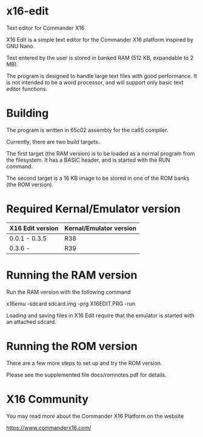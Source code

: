 # x16-edit

Text editor for Commander X16

X16 Edit is a simple text editor for the Commander X16 platform inspired by GNU Nano.

Text entered by the user is stored in banked RAM (512 KB, expandable to 2 MB).

The program is designed to handle large text files with good performance. It
is not intended to be a word processor, and will support only basic text
editor functions.


# Building

The program is written in 65c02 assembly for the ca65 compiler.

Currently, there are two build targets.

The first target (the RAM version) is to be loaded as a normal program from the filesystem. It has a BASIC header, and is started with the RUN command.

The second target is a 16 KB image to be stored in one of the ROM banks (the ROM version).

# Required Kernal/Emulator version

| X16 Edit version | Kernal/Emulator version |
| ---------------- | ----------------------- |
| 0.0.1 - 0.3.5    | R38                     |
| 0.3.6 -          | R39                     |

# Running the RAM version

Run the RAM version with the following command

x16emu -sdcard sdcard.img -prg X16EDIT.PRG -run

Loading and saving files in X16 Edit require that the emulator is started with an attached sdcard.


# Running the ROM version

There are a few more steps to set up and try the ROM version.

Please see the supplemented file docs/romnotes.pdf for details.


# X16 Community

You may read more about the Commander X16 Platform on the website

https://www.commanderx16.com/
